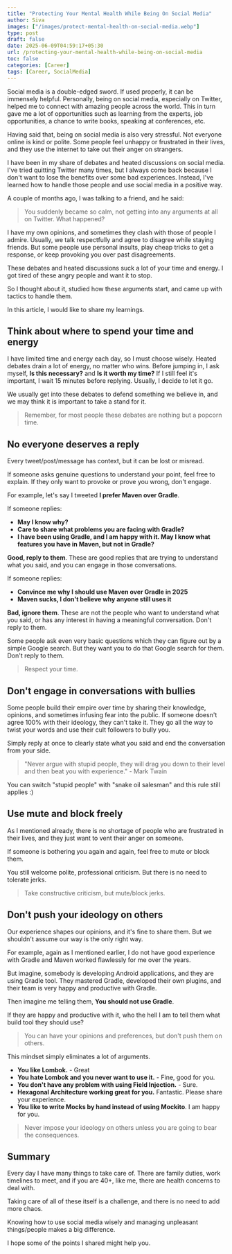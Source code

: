 ```yaml
---
title: "Protecting Your Mental Health While Being On Social Media"
author: Siva
images: ["/images/protect-mental-health-on-social-media.webp"]
type: post
draft: false
date: 2025-06-09T04:59:17+05:30
url: /protecting-your-mental-health-while-being-on-social-media
toc: false
categories: [Career]
tags: [Career, SocialMedia]
---
```


Social media is a double-edged sword. If used properly, it can be immensely helpful.
Personally, being on social media, especially on Twitter, helped me to connect with amazing people across the world.
This in turn gave me a lot of opportunities such as learning from the experts, job opportunities, a chance to write books, speaking at conferences, etc.

Having said that, being on social media is also very stressful. Not everyone online is kind or polite.
Some people feel unhappy or frustrated in their lives, and they use the internet to take out their anger on strangers.

I have been in my share of debates and heated discussions on social media. I've tried quitting Twitter many times, 
but I always come back because I don't want to lose the benefits over some bad experiences. 
Instead, I've learned how to handle those people and use social media in a positive way.

A couple of months ago, I was talking to a friend, and he said:

> You suddenly became so calm, not getting into any arguments at all on Twitter. What happened?

I have my own opinions, and sometimes they clash with those of people I admire.
Usually, we talk respectfully and agree to disagree while staying friends.
But some people use personal insults, play cheap tricks to get a response, or keep provoking you over past disagreements.

These debates and heated discussions suck a lot of your time and energy.
I got tired of these angry people and want it to stop.

So I thought about it, studied how these arguments start, and came up with tactics to handle them. 

In this article, I would like to share my learnings.

## Think about where to spend your time and energy
I have limited time and energy each day, so I must choose wisely.
Heated debates drain a lot of energy, no matter who wins.
Before jumping in, I ask myself, **Is this necessary?** and **Is it worth my time?**
If I still feel it's important, I wait 15 minutes before replying. Usually, I decide to let it go.

We usually get into these debates to defend something we believe in, and we may think it is important to take a stand for it.

> Remember, for most people these debates are nothing but a popcorn time.

## No everyone deserves a reply
Every tweet/post/message has context, but it can be lost or misread.

If someone asks genuine questions to understand your point, feel free to explain.
If they only want to provoke or prove you wrong, don't engage.

For example, let's say I tweeted **I prefer Maven over Gradle**.

If someone replies:
* **May I know why?**
* **Care to share what problems you are facing with Gradle?**
* **I have been using Gradle, and I am happy with it. May I know what features you have in Maven, but not in Gradle?** 
 
**Good, reply to them**. These are good replies that are trying to understand what you said, and you can engage in those conversations.

If someone replies:

* **Convince me why I should use Maven over Gradle in 2025**
* **Maven sucks, I don't believe why anyone still uses it**

**Bad, ignore them**. These are not the people who want to understand what you said, or has any interest in having a meaningful conversation. Don't reply to them.

Some people ask even very basic questions which they can figure out by a simple Google search. 
But they want you to do that Google search for them. 
Don't reply to them.

> Respect your time.

## Don't engage in conversations with bullies
Some people build their empire over time by sharing their knowledge, opinions, and sometimes infusing fear into the public.
If someone doesn't agree 100% with their ideology, they can't take it.
They go all the way to twist your words and use their cult followers to bully you.

Simply reply at once to clearly state what you said and end the conversation from your side.

> "Never argue with stupid people, they will drag you down to their level and then beat you with experience." - Mark Twain

You can switch "stupid people" with "snake oil salesman" and this rule still applies :)

## Use mute and block freely
As I mentioned already, there is no shortage of people who are frustrated in their lives, and they just want to vent their anger on someone.

If someone is bothering you again and again, feel free to mute or block them.

You still welcome polite, professional criticism. But there is no need to tolerate jerks.

> Take constructive criticism, but mute/block jerks.

## Don't push your ideology on others
Our experience shapes our opinions, and it's fine to share them.
But we shouldn't assume our way is the only right way.

For example, again as I mentioned earlier, I do not have good experience with Gradle and Maven worked flawlessly for me over the years.

But imagine, somebody is developing Android applications, and they are using Gradle tool.
They mastered Gradle, developed their own plugins, and their team is very happy and productive with Gradle.

Then imagine me telling them, **You should not use Gradle**.

If they are happy and productive with it, who the hell I am to tell them what build tool they should use?

> You can have your opinions and preferences, but don't push them on others.

This mindset simply eliminates a lot of arguments.

* **You like Lombok.** - Great 
* **You hate Lombok and you never want to use it.** - Fine, good for you.
* **You don't have any problem with using Field Injection.** - Sure.
* **Hexagonal Architecture working great for you.** Fantastic. Please share your experience.
* **You like to write Mocks by hand instead of using Mockito**. I am happy for you.

> Never impose your ideology on others unless you are going to bear the consequences.

## Summary
Every day I have many things to take care of.
There are family duties, work timelines to meet, and if you are 40+, like me, there are health concerns to deal with.

Taking care of all of these itself is a challenge, and there is no need to add more chaos.

Knowing how to use social media wisely and managing unpleasant things/people makes a big difference.

I hope some of the points I shared might help you.

